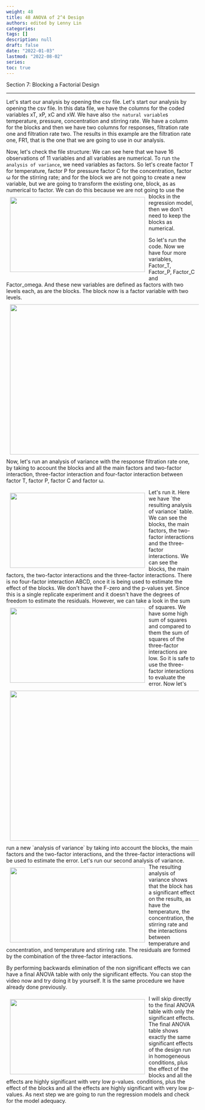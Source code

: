 ```yaml
---
weight: 48
title: 48 ANOVA of 2^4 Design
authors: edited by Lenny Lin
categories: 
tags: []
description: null
draft: false
date: "2022-01-03"
lastmod: "2022-08-02"
series: 
toc: true
---
```

Section 7: Blocking a Factorial Design

<!--more-->
---
Let's start our analysis by opening the csv file. Let's start our analysis by opening the csv file. In this data file, we have the columns for the coded variables xT, xP, xC and xW. We have also `the natural variable`s temperature, pressure, concentration and stirring rate. We have a column for the blocks and then we have two columns for responses, filtration rate one and filtration rate two. The results in this example are the filtration rate one, FR1, that is the one that we are going to use in our analysis.   

Now, let's check the file structure: We can see here that we have 16 observations of 11 variables and all variables are numerical. To run `the analysis of variance`, we need variables as factors. So let's create factor T for temperature, factor P for pressure factor C for the concentration, factor &#969; for the stirring rate; and for the block we are not going to create a new variable, but we are going to transform the existing one, block, as as numerical to factor. 
<img width ="360" height= "200" src = "/docs/images/Screenshot 2022-08-04 213612.png" style ="float: left" HSPACE="10" VSPACE="10"/>
We can do this because we are not going to use the blocks in the regression model, then we don't need to keep the blocks as numerical. 

So let's run the code. Now we have four more variables, Factor_T, Factor_P, Factor_C and Factor_omega. And these new variables are defined as factors with two levels each, as are the blocks. The block now is a factor variable with two levels.   
<img width ="720" height= "400" src = "/docs/images/Screenshot 2022-08-04 213831.png" style ="float: left" HSPACE="10" VSPACE="10"/>
Now, let's run an analysis of variance with the response filtration rate one, by taking to account the blocks and all the main factors and two-factor interaction, three-factor interaction and four-factor interaction between factor T, factor P, factor C and factor &#969;.   


<img width ="360" height= "200" src = "/docs/images/Screenshot 2022-08-04 214230.png" style ="float: left" HSPACE="10" VSPACE="10"/>
Let's run it. Here we have `the resulting analysis of variance` table. We can see the blocks, the main factors, the two-factor interactions and the three-factor interactions. We can see the blocks, the main factors, the two-factor interactions and the three-factor interactions. There is no four-factor interaction ABCD, once it is being used to estimate the effect of the blocks. We don't have the F-zero and the p-values yet. Since this is a single replicate experiment and it doesn't have the degrees of freedom to estimate the residuals.   

<img width ="360" height= "200" src = "/docs/images/Screenshot 2022-08-04 214437.png" style ="float: left" HSPACE="10" VSPACE="10"/>
However, we can take a look in the sum of squares. We have some high sum of squares and compared to them the sum of squares of the three-factor interactions are low. So it is safe to use the three-factor interactions to evaluate the error. 

<img width ="720" height= "400" src = "/docs/images/Screenshot 2022-08-04 220254.png" style ="float: left" HSPACE="10" VSPACE="10"/>
Now let's run a new `analysis of variance` by taking into account the blocks, the main factors and the two-factor interactions, and the three-factor interactions will be used to estimate the error. Let's run our second analysis of variance.  
<img width ="360" height= "200" src = "/docs/images/Screenshot 2022-08-04 220518.png" style ="float: left" HSPACE="10" VSPACE="10"/>
The resulting analysis of variance shows that the block has a significant effect on the results, as have the temperature, the concentration, the stirring rate and the interactions between temperature and concentration, and temperature and stirring rate. The residuals are formed by the combination of the three-factor interactions.   

By performing backwards elimination of the non significant effects we can have a final ANOVA table with only the significant effects. You can stop the video now and try doing it by yourself. It is the same procedure we have already done previously.   

<img width ="360" height= "200" src = "/docs/images/Screenshot 2022-08-04 220705.png" style ="float: left" HSPACE="10" VSPACE="10"/>
I will skip directly to the final ANOVA table with only the significant effects. The final ANOVA table shows exactly the same significant effects of the design run in homogeneous conditions, plus the effect of the blocks and all the effects are highly significant with very low p-values. conditions, plus the effect of the blocks and all the effects are highly significant with very low p-values. As next step we are going to run the regression models and check for the model adequacy. 
